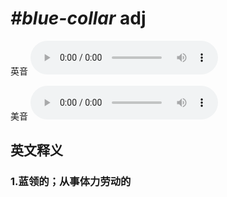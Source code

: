 # ***\#blue-collar*** adj
英音
<audio src="./media/blue-collar1_AAC.aac" controls="controls"></audio>

美音
<audio src="./media/blue-collar2_AAC.aac" controls="controls"></audio>



  

英文释义
---
### 1.**蓝领的；从事体力劳动的**  


